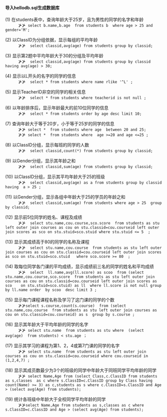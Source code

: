 #### 导入hellodb.sql生成数据库  
(1) 在students表中，查询年龄大于25岁，且为男性的同学的名字和年龄  
&ensp;&ensp;&ensp;&ensp;&ensp;&ensp;&nsc;&nsc;```  select b.name,b.age  from students b  where age > 25 and gender='M'; ```  

(2) 以ClassID为分组依据，显示每组的平均年龄  
&ensp;&ensp;&ensp;&ensp;&ensp;&ensp;&nsc;&nsc;```  select classid,avg(age) from students group by classid;```

(3) 显示第2题中平均年龄大于30的分组及平均年龄   
&ensp;&ensp;&ensp;&ensp;&ensp;&ensp;&nsc;&nsc;```  select classid,avg(age) from students group by classid having avg(age) > 30;```

(4) 显示以L开头的名字的同学的信息  
&ensp;&ensp;&ensp;&ensp;&ensp;&ensp;&nsc;&nsc;```  select * from students where name rlike '^L' ;```

(5) 显示TeacherID非空的同学的相关信息  
&ensp;&ensp;&ensp;&ensp;&ensp;&ensp;&nsc;&nsc;```  select * from students where teacherid is not null ;```

(6) 以年龄排序后，显示年龄最大的前10位同学的信息   
&ensp;&ensp;&ensp;&ensp;&ensp;&ensp;&nsc;&nsc;```  select * from students order by age desc limit 10;```

(7) 查询年龄大于等于20岁，小于等于25岁的同学的信息  
&ensp;&ensp;&ensp;&ensp;&ensp;&ensp;&nsc;&nsc;```  select *  from students where age  between 20 and 25;  ```  
&ensp;&ensp;&ensp;&ensp;&ensp;&ensp;&nsc;&nsc;```  select *  from students where  age >=20 and age <=25 ;  ```


(8) 以ClassID分组，显示每班的同学的人数  
&ensp;&ensp;&ensp;&ensp;&ensp;&ensp;&nsc;&nsc;```  select classid,count(*) from students group by classid;```

 
(9) 以Gender分组，显示其年龄之和   
&ensp;&ensp;&ensp;&ensp;&ensp;&ensp;&nsc;&nsc;```  select classid,sum(age) from students group by classid;```


(10) 以ClassID分组，显示其平均年龄大于25的班级   
&ensp;&ensp;&ensp;&ensp;&ensp;&ensp;&nsc;&nsc;```  select classid,avg(age) as a from students group by classid having  a > 25 ;```


(11) 以Gender分组，显示各组中年龄大于25的学员的年龄之和   
&ensp;&ensp;&ensp;&ensp;&ensp;&ensp;&nsc;&nsc;```  select classid,sum(age) from students where age > 25  group by classid;```


(12) 显示前5位同学的姓名、课程及成绩  
&ensp;&ensp;&ensp;&ensp;&ensp;&ensp;&nsc;&nsc;```  select stu.name,cou.course,sco.score  from students as stu left outer join courses as cou on stu.classid=cou.courseid left outer join scores as sco on stu.stuid=sco.stuid where stu.stuid <= 5  ;```


(13) 显示其成绩高于80的同学的名称及课程    
&ensp;&ensp;&ensp;&ensp;&ensp;&ensp;&nsc;&nsc;```  select stu.name,cou.course  from students as stu left outer join courses as cou on stu.classid=cou.courseid left outer join scores as sco on stu.stuid=sco.stuid   where sco.score >= 80  ;```


(14) 取每位同学各门课的平均成绩，显示成绩前三名的同学的姓名和平均成绩    
&ensp;&ensp;&ensp;&ensp;&ensp;&ensp;&nsc;&nsc;```  select  ll.name,avg(ll.score) as scoo  from (select stu.name,cou.course,sco.score  from students as stu left outer join courses as cou on stu.classid=cou.courseid left outer join scores as sco    on stu.stuid=sco.stuid) as ll  where ll.score is not null group by ll.name order  by scoo  desc limit 3 ;```


(15) 显示每门课程课程名称及学习了这门课的同学的个数   
&ensp;&ensp;&ensp;&ensp;&ensp;&ensp;&nsc;&nsc;``` select s.course,count(s.course)  from (select stu.name,cou.course  from students as stu left outer join courses as cou on stu.classid=cou.courseid) as s  group by s.course ; ```


(16) 显示其年龄大于平均年龄的同学的名字   
&ensp;&ensp;&ensp;&ensp;&ensp;&ensp;&nsc;&nsc;``` select stu.name  from students as stu where  (select avg(age)  from students) < stu.age ；```


(17) 显示其学习的课程为第1、2，4或第7门课的同学的名字  
&ensp;&ensp;&ensp;&ensp;&ensp;&ensp;&nsc;&nsc;``` select stu.name  from students as stu left outer join courses as cou on stu.classid=cou.courseid where cou.courseid in (1,2,4,7) ;```


(18) 显示其成员数最少为3个的班级的同学中年龄大于同班同学平均年龄的同学   
&ensp;&ensp;&ensp;&ensp;&ensp;&ensp;&nsc;&nsc;``` select Name,Age from (select Class,c.ClassID from students as s,classes  as c where s.ClassID=c.ClassID group by Class having  count(Name) >= 3) as c,students as s where c.ClassID=s.ClassID and Age > (select avg(Age) from students);```


(19) 统计各班级中年龄大于全校同学平均年龄的同学   
&ensp;&ensp;&ensp;&ensp;&ensp;&ensp;&nsc;&nsc;``` select Name,Age from students as s,classes as c where s.ClassID=c.ClassID and Age > (select avg(Age) from students);      ```

